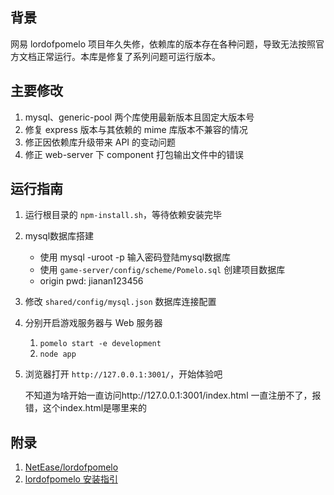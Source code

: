 ## 背景

网易 lordofpomelo 项目年久失修，依赖库的版本存在各种问题，导致无法按照官方文档正常运行。本库是修复了系列问题可运行版本。

## 主要修改
1. mysql、generic-pool 两个库使用最新版本且固定大版本号
2. 修复 express 版本与其依赖的 mime 库版本不兼容的情况
3. 修正因依赖库升级带来 API 的变动问题
4. 修正 web-server 下 component 打包输出文件中的错误

## 运行指南
1. 运行根目录的 `npm-install.sh`，等待依赖安装完毕

2.  mysql数据库搭建
    * 使用 mysql -uroot -p 输入密码登陆mysql数据库
	* 使用 `game-server/config/scheme/Pomelo.sql` 创建项目数据库
	* origin pwd: jianan123456
3. 修改 `shared/config/mysql.json` 数据库连接配置
4. 分别开启游戏服务器与 Web 服务器
    1. `pomelo start -e development`
    2. `node app`
5. 浏览器打开 `http://127.0.0.1:3001/`，开始体验吧

   不知道为啥开始一直访问http://127.0.0.1:3001/index.html 一直注册不了，报错，这个index.html是哪里来的

## 附录
1. [NetEase/lordofpomelo](https://github.com/NetEase/lordofpomelo)
2. [lordofpomelo 安装指引](https://github.com/NetEase/pomelo/wiki/Installation-guide-of-lordofpomelo)
